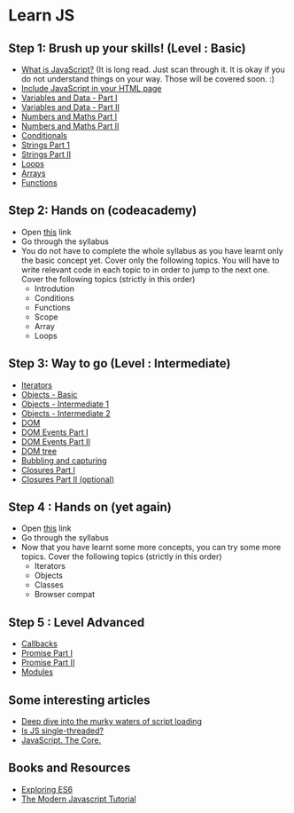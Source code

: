 # Learn JS

## Step 1: Brush up your skills! (Level : Basic)


  - [What is JavaScript?](https://developer.mozilla.org/en-US/docs/Learn/JavaScript/First_steps/What_is_JavaScript) (It is  long read. Just scan through it. It is okay if you do not understand things on your way. Those will be covered soon. :)
  - [Include JavaScript in your HTML page](http://www.htmldog.com/guides/javascript/beginner/makingstuffhappen/)
  - [Variables and Data - Part I](http://www.htmldog.com/guides/javascript/beginner/variables/)
  - [Variables and Data - Part II](https://developer.mozilla.org/en-US/docs/Learn/JavaScript/First_steps/Variables)
  - [Numbers and Maths Part I](http://www.htmldog.com/guides/javascript/beginner/math/)
  - [Numbers and Maths Part II](https://developer.mozilla.org/en-US/docs/Learn/JavaScript/First_steps/Math)
  - [Conditionals](http://www.htmldog.com/guides/javascript/beginner/conditional/)
  - [Strings Part 1](https://developer.mozilla.org/en-US/docs/Learn/JavaScript/First_steps/Strings)
  - [Strings Part II](https://developer.mozilla.org/en-US/docs/Learn/JavaScript/First_steps/Useful_string_methods)
  - [Loops](https://developer.mozilla.org/en-US/docs/Web/JavaScript/Guide/Loops_and_iteration)
  - [Arrays](https://developer.mozilla.org/en-US/docs/Learn/JavaScript/First_steps/Arrays)
  - [Functions](https://developer.mozilla.org/en-US/docs/Web/JavaScript/Guide/Loops_and_iteration)

## Step 2: Hands on (codeacademy)
  - Open [this](https://www.codecademy.com/learn/introduction-to-javascript) link
  - Go through the syllabus
  - You do not have to complete the whole syllabus as you have learnt only the basic concept yet. Cover only the following topics. You will have to write relevant code in each topic to in order to jump to the next one. Cover the following topics (strictly in this order) 
    - Introdution
    - Conditions
    - Functions
    - Scope
    - Array
    - Loops

## Step 3: Way to go (Level : Intermediate)
  - [Iterators](https://developer.mozilla.org/en-US/docs/Web/JavaScript/Guide/Iterators_and_generators)
  - [Objects - Basic](http://www.htmldog.com/guides/javascript/beginner/objects/)
  - [Objects - Intermediate 1](https://javascript.info/object)
  - [Objects - Intermediate 2](https://developer.mozilla.org/en-US/docs/Web/JavaScript/Guide/Working_with_Objects)
  - [DOM](https://developer.mozilla.org/en-US/docs/Web/API/Document_Object_Model/Introduction)
  - [DOM Events Part I](https://developer.mozilla.org/en-US/docs/Web/API/Document_Object_Model/Events)
  - [DOM Events Part II](https://javascript.info/introduction-browser-events)
  - [DOM tree](https://developer.mozilla.org/en-US/docs/Web/API/Document_object_model/How_to_create_a_DOM_tree)
  - [Bubbling and capturing](https://javascript.info/bubbling-and-capturing)
  - [Closures Part I](https://developer.mozilla.org/en-US/docs/Web/JavaScript/Closures)
  - [Closures Part II (optional)](https://javascript.info/closure)


## Step 4 : Hands on (yet again)

  - Open [this](https://www.codecademy.com/learn/introduction-to-javascript) link
  - Go through the syllabus
  - Now that you have learnt some more concepts, you can try some more topics. Cover the following topics (strictly in this order)
      - Iterators
      - Objects
      - Classes
      - Browser compat

## Step 5 : Level Advanced
 - [Callbacks](https://javascript.info/callbacks)
 - [Promise Part I](https://javascript.info/promise-basics)
 - [Promise Part II](https://javascript.info/promise-chaining)
 - [Modules](https://developers.google.com/web/fundamentals/primers/modules)

 ## Some interesting articles
 - [Deep dive into the murky waters of script loading](https://www.html5rocks.com/en/tutorials/speed/script-loading/)
 - [Is JS single-threaded?](https://www.red-gate.com/simple-talk/dotnet/asp-net/javascript-single-threaded/)
 - [JavaScript. The Core.](http://dmitrysoshnikov.com/ecmascript/javascript-the-core/)


## Books and Resources
- [Exploring ES6](http://exploringjs.com/es6/index.html)
- [The Modern Javascript Tutorial](https://javascript.info/)

